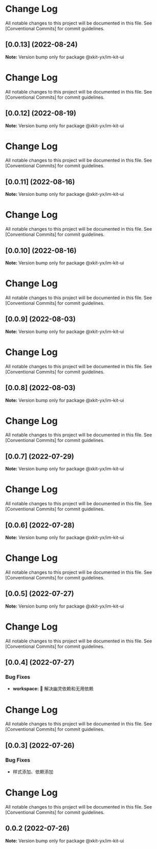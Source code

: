 # Change Log

All notable changes to this project will be documented in this file.
See [Conventional Commits] for commit guidelines.

## [0.0.13] (2022-08-24)

**Note:** Version bump only for package @xkit-yx/im-kit-ui

# Change Log

All notable changes to this project will be documented in this file.
See [Conventional Commits] for commit guidelines.

## [0.0.12] (2022-08-19)

**Note:** Version bump only for package @xkit-yx/im-kit-ui

# Change Log

All notable changes to this project will be documented in this file.
See [Conventional Commits] for commit guidelines.

## [0.0.11] (2022-08-16)

**Note:** Version bump only for package @xkit-yx/im-kit-ui

# Change Log

All notable changes to this project will be documented in this file.
See [Conventional Commits] for commit guidelines.

## [0.0.10] (2022-08-16)

**Note:** Version bump only for package @xkit-yx/im-kit-ui

# Change Log

All notable changes to this project will be documented in this file.
See [Conventional Commits] for commit guidelines.

## [0.0.9] (2022-08-03)

**Note:** Version bump only for package @xkit-yx/im-kit-ui

# Change Log

All notable changes to this project will be documented in this file.
See [Conventional Commits] for commit guidelines.

## [0.0.8] (2022-08-03)

**Note:** Version bump only for package @xkit-yx/im-kit-ui

# Change Log

All notable changes to this project will be documented in this file.
See [Conventional Commits] for commit guidelines.

## [0.0.7] (2022-07-29)

**Note:** Version bump only for package @xkit-yx/im-kit-ui

# Change Log

All notable changes to this project will be documented in this file.
See [Conventional Commits] for commit guidelines.

## [0.0.6] (2022-07-28)

**Note:** Version bump only for package @xkit-yx/im-kit-ui

# Change Log

All notable changes to this project will be documented in this file.
See [Conventional Commits] for commit guidelines.

## [0.0.5] (2022-07-27)

**Note:** Version bump only for package @xkit-yx/im-kit-ui

# Change Log

All notable changes to this project will be documented in this file.
See [Conventional Commits] for commit guidelines.

## [0.0.4] (2022-07-27)

### Bug Fixes

- **workspace:** 🐛 解决幽灵依赖和无用依赖

# Change Log

All notable changes to this project will be documented in this file.
See [Conventional Commits] for commit guidelines.

## [0.0.3] (2022-07-26)

### Bug Fixes

- 样式添加、依赖添加

# Change Log

All notable changes to this project will be documented in this file.
See [Conventional Commits] for commit guidelines.

## 0.0.2 (2022-07-26)

**Note:** Version bump only for package @xkit-yx/im-kit-ui
